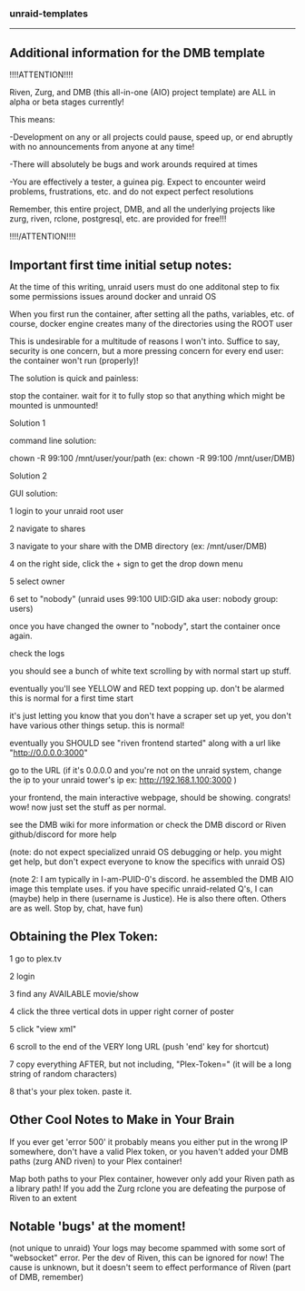 ### unraid-templates

---
Additional information for the DMB template
---

!!!!ATTENTION!!!!

Riven, Zurg, and DMB (this all-in-one (AIO) project template) are ALL in alpha or beta stages currently!

This means:

-Development on any or all projects could pause, speed up, or end abruptly with no announcements from anyone at any time!

-There will absolutely be bugs and work arounds required at times

-You are effectively a tester, a guinea pig. Expect to encounter weird problems, frustrations, etc. and do not expect perfect resolutions

Remember, this entire project, DMB, and all the underlying projects like zurg, riven, rclone, postgresql, etc. are provided for free!!!

!!!!/ATTENTION!!!!


Important first time initial setup notes:
---

At the time of this writing, unraid users must do one additonal step to fix some permissions issues around docker and unraid OS

When you first run the container, after setting all the paths, variables, etc. of course, docker engine creates many of the directories using the ROOT user

This is undesirable for a multitude of reasons I won't into. Suffice to say, security is one concern, but a more pressing concern for every end user: the container won't run (properly)!

The solution is quick and painless:

stop the container. wait for it to fully stop so that anything which might be mounted is unmounted!

Solution 1

command line solution:

chown -R 99:100 /mnt/user/your/path (ex: chown -R 99:100 /mnt/user/DMB)

Solution 2

GUI solution:

1 login to your unraid root user

2 navigate to shares

3 navigate to your share with the DMB directory (ex: /mnt/user/DMB)

4 on the right side, click the + sign to get the drop down menu

5 select owner

6 set to "nobody" (unraid uses 99:100 UID:GID aka user: nobody group: users)

once you have changed the owner to "nobody", start the container once again. 

check the logs

you should see a bunch of white text scrolling by with normal start up stuff. 

eventually you'll see YELLOW and RED text popping up. don't be alarmed this is normal for a first time start

it's just letting you know that you don't have a scraper set up yet, you don't have various other things setup. this is normal!

eventually you SHOULD see "riven frontend started" along with a url like "http://0.0.0.0:3000"

go to the URL (if it's 0.0.0.0 and you're not on the unraid system, change the ip to your unraid tower's ip ex: http://192.168.1.100:3000 )

your frontend, the main interactive webpage, should be showing. congrats! wow! now just set the stuff as per normal. 

see the DMB wiki for more information or check the DMB discord or Riven github/discord for more help

(note: do not expect specialized unraid OS debugging or help. you might get help, but don't expect everyone to know the specifics with unraid OS)

(note 2: I am typically in I-am-PUID-0's discord. he assembled the DMB AIO image this template uses. if you have specific unraid-related Q's, I can (maybe) help in there (username is Justice). He is also there often. Others are as well. Stop by, chat, have fun)

Obtaining the Plex Token:
---

1 go to plex.tv

2 login 

3 find any AVAILABLE movie/show

4 click the three vertical dots in upper right corner of poster

5 click "view xml"

6 scroll to the end of the VERY long URL (push 'end' key for shortcut)

7 copy everything AFTER, but not including, "Plex-Token=" (it will be a long string of random characters)

8 that's your plex token. paste it.

Other Cool Notes to Make in Your Brain
---

If you ever get 'error 500' it probably means you either put in the wrong IP somewhere, don't have a valid Plex token, or you haven't added your DMB paths (zurg AND riven) to your Plex container!

  Map both paths to your Plex container, however only add your Riven path as a library path! If you add the Zurg rclone you are defeating the purpose of Riven to an extent

Notable 'bugs' at the moment!
---

(not unique to unraid) Your logs may become spammed with some sort of "websocket" error. Per the dev of Riven, this can be ignored for now! The cause is unknown, but it doesn't seem to effect performance of Riven (part of DMB, remember)
